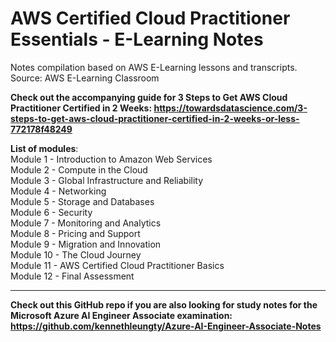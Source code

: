 # AWS Certified Cloud Practitioner Essentials - E-Learning Notes
Notes compilation based on AWS E-Learning lessons and transcripts.
Source: AWS E-Learning Classroom

**Check out the accompanying guide for 3 Steps to Get AWS Cloud Practitioner Certified in 2 Weeks: https://towardsdatascience.com/3-steps-to-get-aws-cloud-practitioner-certified-in-2-weeks-or-less-772178f48249**

**List of modules**:  
Module 1 - Introduction to Amazon Web Services  
Module 2 - Compute in the Cloud  
Module 3 - Global Infrastructure and Reliability  
Module 4 - Networking  
Module 5 - Storage and Databases  
Module 6 - Security  
Module 7 - Monitoring and Analytics  
Module 8 - Pricing and Support  
Module 9 - Migration and Innovation  
Module 10 - The Cloud Journey  
Module 11 - AWS Certified Cloud Practitioner Basics  
Module 12 - Final Assessment  

___
**Check out this GitHub repo if you are also looking for study notes for the Microsoft Azure AI Engineer Associate examination: https://github.com/kennethleungty/Azure-AI-Engineer-Associate-Notes**
